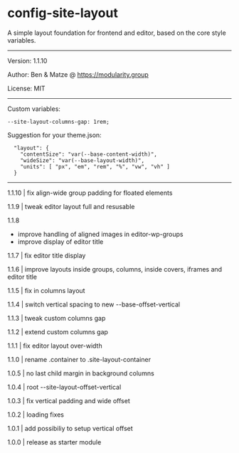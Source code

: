 # config-site-layout

A simple layout foundation for frontend and editor, based on the core style variables.

---

Version: 1.1.10

Author: Ben & Matze @ https://modularity.group

License: MIT

---

Custom variables:

```
--site-layout-columns-gap: 1rem;
```

Suggestion for your theme.json:

```
  "layout": {
    "contentSize": "var(--base-content-width)",
    "wideSize": "var(--base-layout-width)",
    "units": [ "px", "em", "rem", "%", "vw", "vh" ]
  }
```

---

1.1.10 | fix align-wide group padding for floated elements

1.1.9 | tweak editor layout full and resusable

1.1.8
- improve handling of aligned images in editor-wp-groups
- improve display of editor title

1.1.7 | fix editor title display

1.1.6 | improve layouts inside groups, columns, inside covers, iframes and editor title

1.1.5 | fix in columns layout

1.1.4 | switch vertical spacing to new --base-offset-vertical

1.1.3 | tweak custom columns gap

1.1.2 | extend custom columns gap

1.1.1 | fix editor layout over-width

1.1.0 | rename .container to .site-layout-container

1.0.5 | no last child margin in background columns

1.0.4 | root --site-layout-offset-vertical

1.0.3 | fix vertical padding and wide offset

1.0.2 | loading fixes

1.0.1 | add possibiliy to setup vertical offset

1.0.0 | release as starter module

